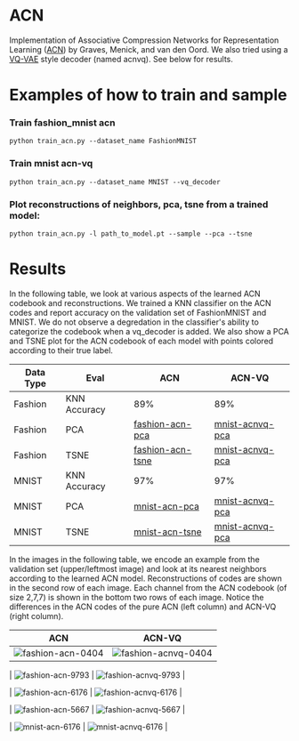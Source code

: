 # ACN

Implementation of Associative Compression Networks for Representation Learning ([ACN](https://arxiv.org/abs/1804.02476)) by Graves, Menick, and van den Oord. We also tried using a [VQ-VAE](https://arxiv.org/abs/1711.00937) style decoder (named acnvq). See below for results. 

# Examples of how to train and sample  

### Train fashion_mnist acn
```
python train_acn.py --dataset_name FashionMNIST
```

### Train mnist acn-vq
```
python train_acn.py --dataset_name MNIST --vq_decoder
```
 
### Plot reconstructions of neighbors, pca, tsne from a trained model:   
```
python train_acn.py -l path_to_model.pt --sample --pca --tsne
```
# Results

In the following table, we look at various aspects of the learned ACN codebook and reconstructions. 
We trained a KNN classifier on the ACN codes and report accuracy on the validation set of FashionMNIST and MNIST. We do not observe a degredation in the classifier's ability to categorize the codebook when a vq_decoder is added. We also show a PCA and TSNE plot for the ACN codebook of each model with points colored according to their true label. 

| Data Type | Eval | ACN | ACN-VQ |   
| --- | --- | --- | --- | 
| Fashion | KNN Accuracy | 89% | 89% |  
| Fashion | PCA | [fashion-acn-pca](results/fashion_acn/fashion_acn_validation_00_0032400000ex_pca_valid.html) | [mnist-acnvq-pca](results/fashion_acnvq/fashion_acnvq_validation_small_vq_01_0078000000ex_pca_valid.html) |   
| Fashion | TSNE | [fashion-acn-tsne](results/fashion_acn/fashion_acn_validation_00_0032400000ex_tsne_valid_P10.html) | [mnist-acnvq-pca](results/fashion_acnvq/fashion_acnvq_validation_small_vq_01_0078000000ex_tsne_valid_P10.html) |   
| MNIST | KNN Accuracy | 97% | 97% |  
| MNIST | PCA | [mnist-acn-pca](results/mnist_acn/mnist_acn_validation_01_0024000000ex_pca_valid.html) | [mnist-acnvq-pca](results/mnist_acnvq/mnist_acn_vq_vq_00_0024600000ex_pca_valid.html) |   
| MNIST | TSNE | [mnist-acn-tsne](results/mnist_acn/mnist_acn_validation_01_0024000000ex_tsne_valid_P10.html) | [mnist-acnvq-pca](results/mnist_acnvq/mnist_acn_vq_vq_00_0024600000ex_tsne_valid_P10.html) |   

In the images in the following table, we encode an example from the validation set (upper/leftmost image) and look at its nearest neighbors according to the learned ACN model. Reconstructions of codes are shown in the second row of each image. Each channel from the ACN codebook (of size 2,7,7) is shown in the bottom two rows of each image. Notice the differences in the ACN codes of the pure ACN (left column) and ACN-VQ (right column). 

| ACN | ACN-VQ | 
| --- | --- |
| ![fashion-acn-0404](results/fashion_acn/fashion_acn_validation_00_0032400000ex_batch_rec_neighbors_valid_000404_plt.png) | ![fashion-acnvq-0404](results/fashion_acnvq/fashion_acnvq_validation_small_vq_01_0078000000ex_batch_rec_neighbors_valid_000404_plt.png) |    

| ![fashion-acn-9793](results/fashion_acn/fashion_acn_validation_00_0032400000ex_batch_rec_neighbors_valid_009793_plt.png) | ![fashion-acnvq-9793](results/fashion_acnvq/fashion_acnvq_validation_small_vq_01_0078000000ex_batch_rec_neighbors_valid_009793_plt.png) |    

| ![fashion-acn-6176](results/fashion_acn/fashion_acn_validation_00_0032400000ex_batch_rec_neighbors_valid_006176_plt.png) | ![fashion-acnvq-6176](results/fashion_acnvq/fashion_acnvq_validation_small_vq_01_0078000000ex_batch_rec_neighbors_valid_006176_plt.png) |    

| ![fashion-acn-5667](results/fashion_acn/fashion_acn_validation_00_0032400000ex_batch_rec_neighbors_valid_005667_plt.png) | ![fashion-acnvq-5667](results/fashion_acnvq/fashion_acnvq_validation_small_vq_01_0078000000ex_batch_rec_neighbors_valid_005667_plt.png) |    

| ![mnist-acn-6176](results/mnist_acn/mnist_acn_validation_01_0024000000ex_batch_rec_neighbors_valid_006176_plt.png) | ![mnist-acnvq-6176](results/mnist_acnvq/mnist_acn_vq_vq_00_0024600000ex_batch_rec_neighbors_valid_006176_plt.png) |   

